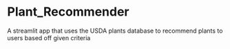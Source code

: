 # Plant_Recommender
A streamlit app that uses the USDA plants database to recommend plants to users based off given criteria 
